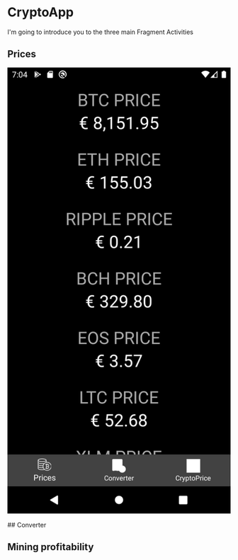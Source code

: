 # CryptoApp
I'm going to introduce you to the three main Fragment Activities

## Prices

<p align="center">
  <img src="images/prices.png" alt="Size Limit CLI" width="738">
</p>
## Converter

## Mining profitability

